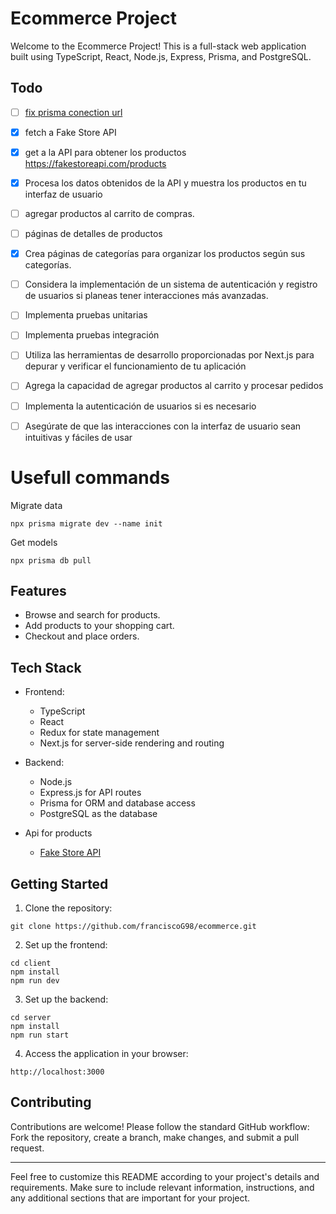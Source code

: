 # Ecommerce Project

Welcome to the Ecommerce Project! This is a full-stack web application built using TypeScript, React, Node.js, Express, Prisma, and PostgreSQL.

## Todo
- [ ] [fix prisma conection url](https://supabase.com/partners/integrations/prisma#connection-pooling-with-supabase)
- [x] fetch a Fake Store API
- [x] get a la API para obtener los productos https://fakestoreapi.com/products
- [x] Procesa los datos obtenidos de la API y muestra los productos en tu interfaz de usuario
- [ ] agregar productos al carrito de compras.
- [ ] páginas de detalles de productos
- [x] Crea páginas de categorías para organizar los productos según sus categorías.
- [ ] Considera la implementación de un sistema de autenticación y registro de usuarios si planeas tener interacciones más avanzadas.
- [ ] Implementa pruebas unitarias
- [ ] Implementa pruebas integración
- [ ] Utiliza las herramientas de desarrollo proporcionadas por Next.js para depurar y verificar el funcionamiento de tu aplicación
- [ ] Agrega la capacidad de agregar productos al carrito y procesar pedidos
- [ ] Implementa la autenticación de usuarios si es necesario
- [ ] Asegúrate de que las interacciones con la interfaz de usuario sean intuitivas y fáciles de usar


# Usefull commands

Migrate data
```
npx prisma migrate dev --name init
```

Get models
```
npx prisma db pull
```


## Features

- Browse and search for products.
- Add products to your shopping cart.
- Checkout and place orders.
<!-- - User authentication and authorization. -->
<!-- - ... -->

## Tech Stack

- Frontend:
  - TypeScript
  - React
  - Redux for state management
  - Next.js for server-side rendering and routing

- Backend:
  - Node.js
  - Express.js for API routes
  - Prisma for ORM and database access
  - PostgreSQL as the database

- Api for products
  - [Fake Store API](https://fakestoreapi.com/)

## Getting Started

1. Clone the repository:

```
git clone https://github.com/franciscoG98/ecommerce.git
```


2. Set up the frontend:
```
cd client
npm install
npm run dev
```


3. Set up the backend:

```
cd server
npm install
npm run start
```


4. Access the application in your browser:
```
http://localhost:3000
```


<!-- ## Configuration

- Configure database connection in `server/prisma/schema.prisma`.
- Set environment variables in `.env` files for both the client and server.

## Testing

- Frontend: Use Jest and React Testing Library for testing React components and functionality.
- Backend: Use Jest for testing API routes, services, and controllers.

## Deployment

- Frontend: Deploy the frontend on Vercel or Netlify.
- Backend: Deploy the backend on Heroku or AWS. -->

## Contributing

Contributions are welcome! Please follow the standard GitHub workflow: Fork the repository, create a branch, make changes, and submit a pull request.


---

Feel free to customize this README according to your project's details and requirements. Make sure to include relevant information, instructions, and any additional sections that are important for your project.
